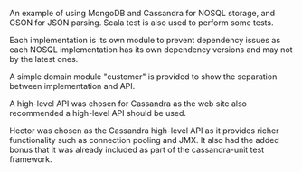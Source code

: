 An example of using MongoDB and Cassandra for NOSQL storage,
and GSON for JSON parsing.  Scala test is also used to perform
some tests.

Each implementation is its own module to prevent dependency
issues as each NOSQL implementation has its own dependency
versions and may not by the latest ones.

A simple domain module "customer" is provided to show the
separation between implementation and API.

A high-level API was chosen for Cassandra as the web site also
recommended a high-level API should be used.

Hector was chosen as the Cassandra high-level API as it provides
richer functionality such as connection pooling and JMX.  It also
had the added bonus that it was already included as part of the
cassandra-unit test framework.

